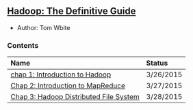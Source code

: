 ## [Hadoop: The Definitive Guide](http://www.amazon.com/Hadoop-Definitive-Guide-Tom-White/dp/1449311520)

- Author: Tom Wbite

### Contents

|Name| Status|
|:---|:---|
|[chap 1: Introduction to Hadoop](./file/chap1.md)| 3/26/2015|
|[Chap 2: Introduction to MapReduce](./file/chap2.md)| 3/27/2015|
|[Chap 3: Hadoop Distributed File System](./file/chap3.md)| 3/28/2015|
